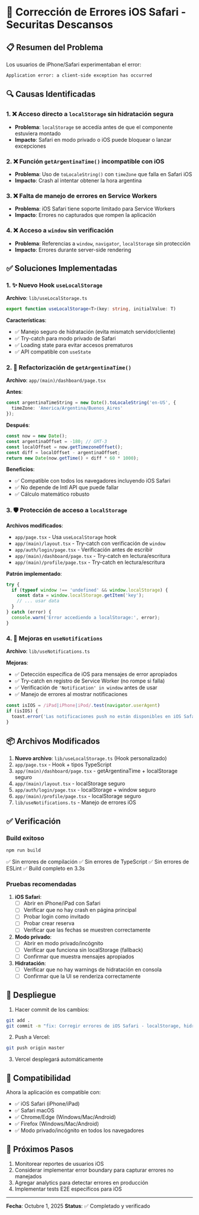 # 🔧 Corrección de Errores iOS Safari - Securitas Descansos

## 📋 Resumen del Problema
Los usuarios de iPhone/Safari experimentaban el error:
```
Application error: a client-side exception has occurred
```

## 🔍 Causas Identificadas

### 1. ❌ Acceso directo a `localStorage` sin hidratación segura
- **Problema**: `localStorage` se accedía antes de que el componente estuviera montado
- **Impacto**: Safari en modo privado o iOS puede bloquear o lanzar excepciones

### 2. ❌ Función `getArgentinaTime()` incompatible con iOS
- **Problema**: Uso de `toLocaleString()` con `timeZone` que falla en Safari iOS
- **Impacto**: Crash al intentar obtener la hora argentina

### 3. ❌ Falta de manejo de errores en Service Workers
- **Problema**: iOS Safari tiene soporte limitado para Service Workers
- **Impacto**: Errores no capturados que rompen la aplicación

### 4. ❌ Acceso a `window` sin verificación
- **Problema**: Referencias a `window`, `navigator`, `localStorage` sin protección
- **Impacto**: Errores durante server-side rendering

## ✅ Soluciones Implementadas

### 1. ✨ Nuevo Hook `useLocalStorage`
**Archivo**: `lib/useLocalStorage.ts`

```typescript
export function useLocalStorage<T>(key: string, initialValue: T)
```

**Características**:
- ✅ Manejo seguro de hidratación (evita mismatch servidor/cliente)
- ✅ Try-catch para modo privado de Safari
- ✅ Loading state para evitar accesos prematuros
- ✅ API compatible con `useState`

### 2. 🔄 Refactorización de `getArgentinaTime()`
**Archivo**: `app/(main)/dashboard/page.tsx`

**Antes**:
```typescript
const argentinaTimeString = new Date().toLocaleString('en-US', {
  timeZone: 'America/Argentina/Buenos_Aires'
});
```

**Después**:
```typescript
const now = new Date();
const argentinaOffset = -180; // GMT-3
const localOffset = now.getTimezoneOffset();
const diff = localOffset - argentinaOffset;
return new Date(now.getTime() + diff * 60 * 1000);
```

**Beneficios**:
- ✅ Compatible con todos los navegadores incluyendo iOS Safari
- ✅ No depende de Intl API que puede fallar
- ✅ Cálculo matemático robusto

### 3. 🛡️ Protección de acceso a `localStorage`
**Archivos modificados**:
- `app/page.tsx` - Usa `useLocalStorage` hook
- `app/(main)/layout.tsx` - Try-catch con verificación de `window`
- `app/auth/login/page.tsx` - Verificación antes de escribir
- `app/(main)/dashboard/page.tsx` - Try-catch en lectura/escritura
- `app/(main)/profile/page.tsx` - Try-catch en lectura/escritura

**Patrón implementado**:
```typescript
try {
  if (typeof window !== 'undefined' && window.localStorage) {
    const data = window.localStorage.getItem('key');
    // ... usar data
  }
} catch (error) {
  console.warn('Error accediendo a localStorage:', error);
}
```

### 4. 🔔 Mejoras en `useNotifications`
**Archivo**: `lib/useNotifications.ts`

**Mejoras**:
- ✅ Detección específica de iOS para mensajes de error apropiados
- ✅ Try-catch en registro de Service Worker (no rompe si falla)
- ✅ Verificación de `'Notification' in window` antes de usar
- ✅ Manejo de errores al mostrar notificaciones

```typescript
const isIOS = /iPad|iPhone|iPod/.test(navigator.userAgent)
if (isIOS) {
  toast.error('Las notificaciones push no están disponibles en iOS Safari')
}
```

## 📦 Archivos Modificados

1. **Nuevo archivo**: `lib/useLocalStorage.ts` (Hook personalizado)
2. `app/page.tsx` - Hook + tipos TypeScript
3. `app/(main)/dashboard/page.tsx` - getArgentinaTime + localStorage seguro
4. `app/(main)/layout.tsx` - localStorage seguro
5. `app/auth/login/page.tsx` - localStorage + window seguro
6. `app/(main)/profile/page.tsx` - localStorage seguro
7. `lib/useNotifications.ts` - Manejo de errores iOS

## ✅ Verificación

### Build exitoso
```bash
npm run build
```
✅ Sin errores de compilación
✅ Sin errores de TypeScript
✅ Sin errores de ESLint
✅ Build completo en 3.3s

### Pruebas recomendadas

1. **iOS Safari**:
   - [ ] Abrir en iPhone/iPad con Safari
   - [ ] Verificar que no hay crash en página principal
   - [ ] Probar login como invitado
   - [ ] Probar crear reserva
   - [ ] Verificar que las fechas se muestren correctamente

2. **Modo privado**:
   - [ ] Abrir en modo privado/incógnito
   - [ ] Verificar que funciona sin localStorage (fallback)
   - [ ] Confirmar que muestra mensajes apropiados

3. **Hidratación**:
   - [ ] Verificar que no hay warnings de hidratación en consola
   - [ ] Confirmar que la UI se renderiza correctamente

## 🚀 Despliegue

1. Hacer commit de los cambios:
```bash
git add .
git commit -m "fix: Corregir errores de iOS Safari - localStorage, hidratación y getArgentinaTime"
```

2. Push a Vercel:
```bash
git push origin master
```

3. Vercel desplegará automáticamente

## 📱 Compatibilidad

Ahora la aplicación es compatible con:
- ✅ iOS Safari (iPhone/iPad)
- ✅ Safari macOS
- ✅ Chrome/Edge (Windows/Mac/Android)
- ✅ Firefox (Windows/Mac/Android)
- ✅ Modo privado/incógnito en todos los navegadores

## 🎯 Próximos Pasos

1. Monitorear reportes de usuarios iOS
2. Considerar implementar error boundary para capturar errores no manejados
3. Agregar analytics para detectar errores en producción
4. Implementar tests E2E específicos para iOS

---

**Fecha**: Octubre 1, 2025
**Status**: ✅ Completado y verificado
